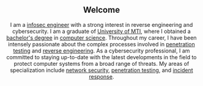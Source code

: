 <p align="center">
	<h2 align="center">Welcome</h2>

<p align="center">I am a <a href="https://en.wikipedia.org/wiki/Information_security">infosec engineer</a> with a strong interest in reverse engineering and cybersecurity. I am a graduate of <a href="https://www.mti.edu.eg/629440">University of MTI</a>, where I obtained a <a href="https://en.wikipedia.org/wiki/Bachelor%27s_degree">bachelor's degree</a> in <a href="https://en.wikipedia.org/wiki/Computer_science">computer science</a>. Throughout my career, I have been intensely passionate about the complex processes involved in <a href="https://en.wikipedia.org/wiki/Penetration_test">penetration testing</a> and <a href="https://en.wikipedia.org/wiki/Reverse_engineering">reverse engineering</a>. As a cybersecurity professional, I am committed to staying up-to-date with the latest developments in the field to protect computer systems from a broad range of threats. My areas of specialization include <a href="https://en.wikipedia.org/wiki/Network_security">network security</a>, <a href="https://en.wikipedia.org/wiki/Penetration_test">penetration testing</a>, and <a href="https://en.wikipedia.org/wiki/Incident_management">incident response</a>. 
